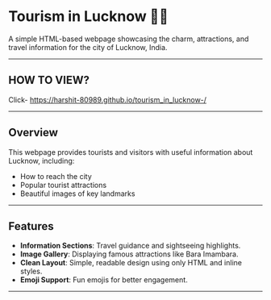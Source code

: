 # Tourism in Lucknow 🌆🐼

A simple HTML-based webpage showcasing the charm, attractions, and travel information for the city of Lucknow, India.

---

## HOW TO VIEW?
Click- https://harshit-80989.github.io/tourism_in_lucknow-/

---

## Overview
This webpage provides tourists and visitors with useful information about Lucknow, including:
- How to reach the city
- Popular tourist attractions
- Beautiful images of key landmarks

---

## Features
- **Information Sections**: Travel guidance and sightseeing highlights.
- **Image Gallery**: Displaying famous attractions like Bara Imambara.
- **Clean Layout**: Simple, readable design using only HTML and inline styles.
- **Emoji Support**: Fun emojis for better engagement.

---
